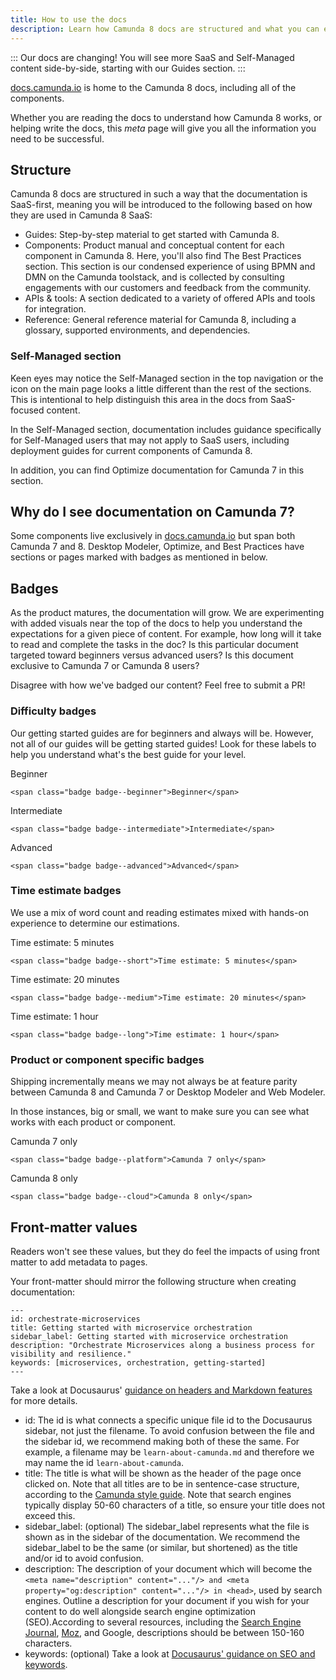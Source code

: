 ```yaml
---
title: How to use the docs
description: Learn how Camunda 8 docs are structured and what you can expect when using the docs
---
```


:::
Our docs are changing! You will see more SaaS and Self-Managed content side-by-side, starting with our Guides section.
:::

[docs.camunda.io](https://docs.camunda.io) is home to the Camunda 8 docs, including all of the components.

Whether you are reading the docs to understand how Camunda 8 works, or helping write the docs, this _meta_ page will give you all the information you need to be successful.

## Structure

<!-- NEEDS ATTENTION -->

Camunda 8 docs are structured in such a way that the documentation is SaaS-first, meaning you will be introduced to the following based on how they are used in Camunda 8 SaaS:

- Guides: Step-by-step material to get started with Camunda 8.
- Components: Product manual and conceptual content for each component in Camunda 8. Here, you'll also find The Best Practices section. This section is our condensed experience of using BPMN and DMN on the Camunda toolstack, and is collected by consulting engagements with our customers and feedback from the community.
- APIs & tools: A section dedicated to a variety of offered APIs and tools for integration.
- Reference: General reference material for Camunda 8, including a glossary, supported environments, and dependencies.

### Self-Managed section

Keen eyes may notice the Self-Managed section in the top navigation or the icon on the main page looks a little different than the rest of the sections. This is intentional to help distinguish this area in the docs from SaaS-focused content.

In the Self-Managed section, documentation includes guidance specifically for Self-Managed users that may not apply to SaaS users, including deployment guides for current components of Camunda 8.

In addition, you can find Optimize documentation for Camunda 7 in this section.

## Why do I see documentation on Camunda 7?

Some components live exclusively in [docs.camunda.io](https://docs.camunda.io) but span both Camunda 7 and 8. Desktop Modeler, Optimize, and Best Practices have sections or pages marked with badges as mentioned in below.

## Badges

As the product matures, the documentation will grow. We are experimenting with added visuals near the top of the docs to help you understand the expectations for a given piece of content. For example, how long will it take to read and complete the tasks in the doc? Is this particular document targeted toward beginners versus advanced users? Is this document exclusive to Camunda 7 or Camunda 8 users?

Disagree with how we've badged our content? Feel free to submit a PR!

### Difficulty badges

Our getting started guides are for beginners and always will be. However, not all of our guides will be getting started guides! Look for these labels to help you understand what's the best guide for your level.

<span class="badge badge--beginner">Beginner</span>

`<span class="badge badge--beginner">Beginner</span>`

<span class="badge badge--intermediate">Intermediate</span>

`<span class="badge badge--intermediate">Intermediate</span>`

<span class="badge badge--advanced">Advanced</span>

`<span class="badge badge--advanced">Advanced</span>`

### Time estimate badges

We use a mix of word count and reading estimates mixed with hands-on experience to determine our estimations.

<span class="badge badge--short">Time estimate: 5 minutes</span>

`<span class="badge badge--short">Time estimate: 5 minutes</span>`

<span class="badge badge--medium">Time estimate: 20 minutes</span>

`<span class="badge badge--medium">Time estimate: 20 minutes</span>`

<span class="badge badge--long">Time estimate: 1 hour</span>

`<span class="badge badge--long">Time estimate: 1 hour</span>`

### Product or component specific badges

Shipping incrementally means we may not always be at feature parity between Camunda 8 and Camunda 7 or Desktop Modeler and Web Modeler.

In those instances, big or small, we want to make sure you can see what works with each product or component.

<span class="badge badge--platform">Camunda 7 only</span>

`<span class="badge badge--platform">Camunda 7 only</span>`

<span class="badge badge--cloud">Camunda 8 only</span>

`<span class="badge badge--cloud">Camunda 8 only</span>`

## Front-matter values

Readers won't see these values, but they do feel the impacts of using front matter to add metadata to pages.

Your front-matter should mirror the following structure when creating documentation:

```
---
id: orchestrate-microservices
title: Getting started with microservice orchestration
sidebar_label: Getting started with microservice orchestration
description: "Orchestrate Microservices along a business process for visibility and resilience."
keywords: [microservices, orchestration, getting-started]
---
```

Take a look at Docusaurus' [guidance on headers and Markdown features](https://docusaurus.io/docs/api/plugins/@docusaurus/plugin-content-docs#markdown-front-matter) for more details.

- id: The id is what connects a specific unique file id to the Docusaurus sidebar, not just the filename. To avoid confusion between the file and the sidebar id, we recommend making both of these the same. For example, a filename may be `learn-about-camunda.md` and therefore we may name the id `learn-about-camunda`.
- title: The title is what will be shown as the header of the page once clicked on. Note that all titles are to be in sentence-case structure, according to the [Camunda style guide](https://camunda.com/brand/writing-style-guide/). Note that search engines typically display 50-60 characters of a title, so ensure your title does not exceed this.
- sidebar_label: (optional) The sidebar_label represents what the file is shown as in the sidebar of the documentation. We recommend the sidebar_label to be the same (or similar, but shortened) as the title and/or id to avoid confusion.
- description: The description of your document which will become the `<meta name="description" content="..."/> and <meta property="og:description" content="..."/> in <head>`, used by search engines. Outline a description for your document if you wish for your content to do well alongside search engine optimization (SEO).According to several resources, including the [Search Engine Journal](https://www.searchenginejournal.com/on-page-seo/optimize-meta-description/), [Moz](https://moz.com/learn/seo/meta-description), and Google, descriptions should be between 150-160 characters.
- keywords: (optional) Take a look at [Docusaurus' guidance on SEO and keywords](https://docusaurus.io/docs/next/seo).
